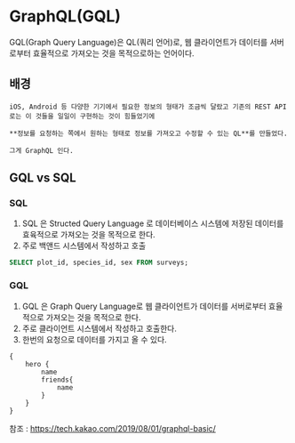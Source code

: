 # GraphQL(GQL)

GQL(Graph Query Language)은 QL(쿼리 언어)로, 웹 클라이언트가 데이터를 서버로부터 효율적으로 가져오는 것을 목적으로하는 언어이다.

## 배경
    iOS, Android 등 다양한 기기에서 필요한 정보의 형태가 조금씩 달랐고 기존의 REST API로는 이 것들을 일일이 구현하는 것이 힘들었기에
    
    **정보를 요청하는 쪽에서 원하는 형태로 정보를 가져오고 수정할 수 있는 QL**를 만들었다.
    
    그게 GraphQL 인다.

## GQL vs SQL

### SQL
1. SQL 은 Structed Query Language 로 데이터베이스 시스템에 저장된 데이터를 효육적으로 가져오는 것을 목적으로 한다.
2. 주로 백앤드 시스템에서 작성하고 호출

```SQL
SELECT plot_id, species_id, sex FROM surveys;
```

### GQL
1. GQL 은  Graph Query Language로 웹 클라이언트가 데이터를 서버로부터 효율적으로 가져오는 것을 목적으로 한다.
2. 주로 클라이언트 시스템에서 작성하고 호출한다.
3. 한번의 요청으로 데이터를 가지고 올 수 있다.

```GQL
{
    hero {
        name
        friends{
            name
        }
    }
}
```



참조 : https://tech.kakao.com/2019/08/01/graphql-basic/
